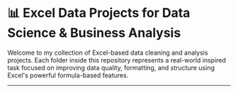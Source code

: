 # 📊 Excel Data Projects for Data Science & Business Analysis

Welcome to my collection of Excel-based data cleaning and analysis projects. Each folder inside this repository represents a real-world inspired task focused on improving data quality, formatting, and structure using Excel's powerful formula-based features.

---
